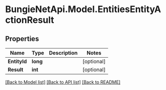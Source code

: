 
# BungieNetApi.Model.EntitiesEntityActionResult

## Properties

Name | Type | Description | Notes
------------ | ------------- | ------------- | -------------
**EntityId** | **long** |  | [optional] 
**Result** | **int** |  | [optional] 

[[Back to Model list]](../README.md#documentation-for-models)
[[Back to API list]](../README.md#documentation-for-api-endpoints)
[[Back to README]](../README.md)


